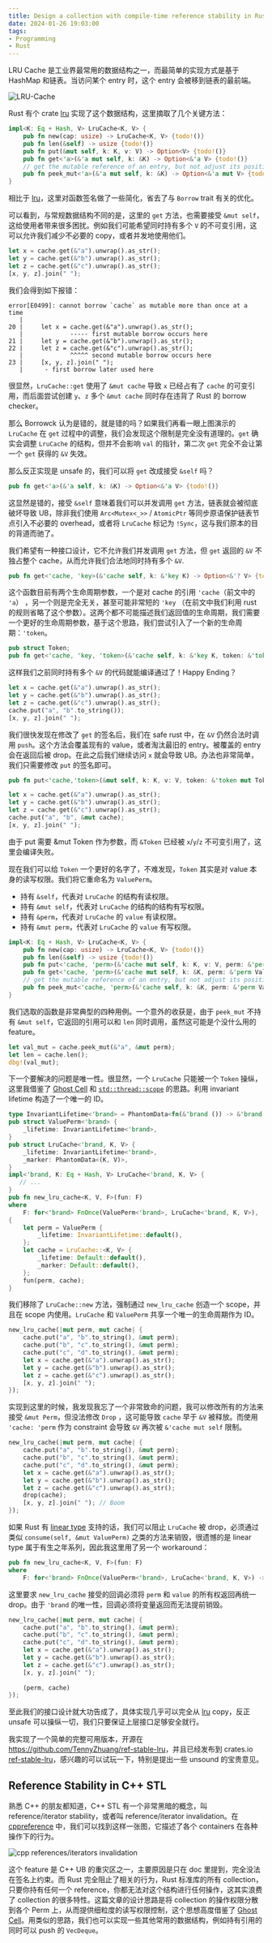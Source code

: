 ```yaml
---
title: Design a collection with compile-time reference stability in Rust
date: 2024-01-26 19:03:00
tags:
- Programming
- Rust
---
```


LRU Cache 是工业界最常用的数据结构之一，而最简单的实现方式是基于 HashMap 和链表。当访问某个 entry 时，这个 entry 会被移到链表的最前端。

![LRU-Cache](https://s2.loli.net/2024/01/26/hQNLxjarMkGIi4g.png)

Rust 有个 crate [lru][lru-rs] 实现了这个数据结构，这里摘取了几个关键方法：

```rust
impl<K: Eq + Hash, V> LruCache<K, V> {
    pub fn new(cap: usize) -> LruCache<K, V> {todo!()}
    pub fn len(&self) -> usize {todo!()}
    pub fn put(&mut self, k: K, v: V) -> Option<V> {todo!()}
    pub fn get<'a>(&'a mut self, k: &K) -> Option<&'a V> {todo!()}
    // get the mutable reference of an entry, but not adjust its position.
    pub fn peek_mut<'a>(&'a mut self, k: &K) -> Option<&'a mut V> {todo!()}
}
```

相比于 [lru][lru-rs]，这里对函数签名做了一些简化，省去了与 `Borrow` trait 有关的优化。

可以看到，与常规数据结构不同的是，这里的 `get` 方法，也需要接受 `&mut self`，这给使用者带来很多困扰。例如我们可能希望同时持有多个 `V` 的不可变引用，这可以允许我们减少不必要的 copy，或者并发地使用他们。

<!-- more -->

```rust
let x = cache.get(&"a").unwrap().as_str();
let y = cache.get(&"b").unwrap().as_str();
let z = cache.get(&"c").unwrap().as_str();
[x, y, z].join(" ");
```

我们会得到如下报错：

```
error[E0499]: cannot borrow `cache` as mutable more than once at a time
   |
20 |     let x = cache.get(&"a").unwrap().as_str();
   |             ----- first mutable borrow occurs here
21 |     let y = cache.get(&"b").unwrap().as_str();
22 |     let z = cache.get(&"c").unwrap().as_str();
   |             ^^^^^ second mutable borrow occurs here
23 |     [x, y, z].join(" ");
   |      - first borrow later used here
```

很显然，`LruCache::get` 使用了 `&mut cache` 导致 `x` 已经占有了 `cache` 的可变引用，而后面尝试创建 `y`、`z` 多个 `&mut cache` 同时存在违背了 Rust 的 borrow checker。

那么 Borrowck 认为是错的，就是错的吗？如果我们再看一眼上图演示的 `LruCache` 在 `get` 过程中的调整，我们会发现这个限制是完全没有道理的。`get` 确实会调整 `LruCache` 的结构，但并不会影响 `val` 的指针，第二次 `get` 完全不会让第一个 `get` 获得的 `&V` 失效。

那么反正实现是 unsafe 的，我们可以将 `get` 改成接受 `&self` 吗？

```rust
pub fn get<'a>(&'a self, k: &K) -> Option<&'a V> {todo!()}
```

这显然是错的，接受 `&self` 意味着我们可以并发调用 `get` 方法，链表就会被彻底破坏导致 UB，除非我们使用 `Arc<Mutex<_>>` / `AtomicPtr` 等同步原语保护链表节点引入不必要的 overhead，或者将 `LruCache` 标记为 `!Sync`，这与我们原本的目的背道而驰了。

我们希望有一种接口设计，它不允许我们并发调用 `get` 方法，但 `get` 返回的 `&V` 不独占整个 cache，从而允许我们合法地同时持有多个 `&V`.

```rust
pub fn get<'cache, 'key>(&'cache self, k: &'key K) -> Option<&'? V> {todo!()}
```

这个函数目前有两个生命周期参数，一个是对 cache 的引用 `'cache`（前文中的 `'a`） ，另一个则是完全无关，甚至可能非常短的 `'key` （在前文中我们利用 rust 的规则省略了这个参数）。这两个都不可能描述我们返回值的生命周期，我们需要一个更好的生命周期参数，基于这个思路，我们尝试引入了一个新的生命周期：`'token`。

```rust
pub struct Token;
pub fn get<'cache, 'key, 'token>(&'cache self, k: &'key K, token: &'token Token) -> &'token V { todo!() }
```

这样我们之前同时持有多个 `&V` 的代码就能编译通过了！Happy Ending？

```rust
let x = cache.get(&"a").unwrap().as_str();
let y = cache.get(&"b").unwrap().as_str();
let z = cache.get(&"c").unwrap().as_str();
cache.put("a", "b".to_string());
[x, y, z].join(" ");
```

我们很快发现在修改了 `get` 的签名后，我们在 safe rust 中，在 `&V` 仍然合法时调用 `push`。这个方法会覆盖现有的 value，或者淘汰最旧的 entry。被覆盖的 entry 会在返回后被 drop。在此之后我们继续访问 `x` 就会导致 UB。办法也非常简单，我们只需要修改 `put` 的签名即可。

```rust
pub fn put<'cache,'token>(&mut self, k: K, v: V, token: &'token mut Token) -> Option<V> {todo!()}
```

```rust
let x = cache.get(&"a").unwrap().as_str();
let y = cache.get(&"b").unwrap().as_str();
let z = cache.get(&"c").unwrap().as_str();
cache.put("a", "b", &mut cache);
[x, y, z].join(" ");
```

由于 put 需要 &mut Token 作为参数，而 `&Token` 已经被 `x`/`y`/`z` 不可变引用了，这里会编译失败。

现在我们可以给 `Token` 一个更好的名字了，不难发现，`Token` 其实是对 value 本身的读写权限。我们将它重命名为 `ValuePerm`。

* 持有 `&self`，代表对 `LruCache` 的结构有读权限。
* 持有 `&mut self`，代表对 `LruCache` 的结构的结构有写权限。
* 持有 `&perm`，代表对 `LruCache` 的 `value` 有读权限。
* 持有 `&mut perm`，代表对 `LruCache` 的 `value` 有写权限。

```rust
impl<K: Eq + Hash, V> LruCache<K, V> {
    pub fn new(cap: usize) -> LruCache<K, V> {todo!()}
    pub fn len(&self) -> usize {todo!()}
    pub fn put<'cache, 'perm>(&'cache mut self, k: K, v: V, perm: &'perm mut ValuePerm) -> Option<V> {todo!()}
    pub fn get<'cache, 'perm>(&'cache mut self, k: &K, perm: &'perm ValuePerm) -> Option<&'perm V> {todo!()}
    // get the mutable reference of an entry, but not adjust its position.
    pub fn peek_mut<'cache, 'perm>(&'cache self, k: &K, perm: &'perm ValuePerm) -> Option<&'perm mut V> {todo!()}
}
```

我们选取的函数是非常典型的四种用例。一个意外的收获是，由于 `peek_mut` 不持有 `&mut self`，它返回的引用可以和 `len` 同时调用，虽然这可能是个没什么用的 feature。

```rust
let val_mut = cache.peek_mut(&"a", &mut perm);
let len = cache.len();
dbg!(val_mut);
```

下一个要解决的问题是唯一性。很显然，一个 `LruCache` 只能被一个 `Token` 操纵，这里我借鉴了 [Ghost Cell][ghost_cell] 和 [`std::thread::scope`][thread_scope] 的思路。利用 invariant lifetime 构造了一个唯一的 ID。

```rust
type InvariantLifetime<'brand> = PhantomData<fn(&'brand ()) -> &'brand ()>;
pub struct ValuePerm<'brand> {
    _lifetime: InvariantLifetime<'brand>,
}
pub struct LruCache<'brand, K, V> {
    _lifetime: InvariantLifetime<'brand>,
    _marker: PhantomData<(K, V)>,
}
impl<'brand, K: Eq + Hash, V> LruCache<'brand, K, V> {
   // ...
}
pub fn new_lru_cache<K, V, F>(fun: F)
where
    F: for<'brand> FnOnce(ValuePerm<'brand>, LruCache<'brand, K, V>),
{
    let perm = ValuePerm {
        _lifetime: InvariantLifetime::default(),
    };
    let cache = LruCache::<K, V> {
        _lifetime: Default::default(),
        _marker: Default::default(),
    };
    fun(perm, cache);
}
```

我们移除了 `LruCache::new` 方法，强制通过 `new_lru_cache` 创造一个 scope，并且在 scope 内使用。`LruCache` 和 `ValuePerm` 共享一个唯一的生命周期作为 ID。

```rust
new_lru_cache(|mut perm, mut cache| {
    cache.put("a", "b".to_string(), &mut perm);
    cache.put("b", "c".to_string(), &mut perm);
    cache.put("c", "d".to_string(), &mut perm);
    let x = cache.get(&"a").unwrap().as_str();
    let y = cache.get(&"b").unwrap().as_str();
    let z = cache.get(&"c").unwrap().as_str();
    [x, y, z].join(" ");
});
```

实现到这里的时候，我发现我忘了一个非常致命的问题，我可以修改所有的方法来接受 `&mut Perm`，但没法修改 `Drop` ，这可能导致 `cache` 早于 `&V` 被释放。而使用 `'cache: 'perm` 作为 constraint 会导致 `&V` 再次被 `&'cache mut self` 限制。

```rust
new_lru_cache(|mut perm, mut cache| {
    cache.put("a", "b".to_string(), &mut perm);
    cache.put("b", "c".to_string(), &mut perm);
    cache.put("c", "d".to_string(), &mut perm);
    let x = cache.get(&"a").unwrap().as_str();
    let y = cache.get(&"b").unwrap().as_str();
    let z = cache.get(&"c").unwrap().as_str();
    drop(cache);
    [x, y, z].join(" "); // Boom
});
```

如果 Rust 有 [linear type][linear_type] 支持的话，我们可以阻止 `LruCache` 被 drop，必须通过类似 `consume(self, &mut ValuePerm)` 之类的方法来销毁，很遗憾的是 linear type 属于有生之年系列，因此我这里用了另一个 workaround：

```rust
pub fn new_lru_cache<K, V, F>(fun: F)
where
    F: for<'brand> FnOnce(ValuePerm<'brand>, LruCache<'brand, K, V>) -> (ValuePerm<'brand, LruCache<'brand, K, V>>),
```

这里要求 `new_lru_cache` 接受的回调必须将 `perm` 和 `value` 的所有权返回再统一 drop。由于 `'brand` 的唯一性，回调必须将变量返回而无法提前销毁。

```rust
new_lru_cache(|mut perm, mut cache| {
    cache.put("a", "b".to_string(), &mut perm);
    cache.put("b", "c".to_string(), &mut perm);
    cache.put("c", "d".to_string(), &mut perm);
    let x = cache.get(&"a").unwrap().as_str();
    let y = cache.get(&"b").unwrap().as_str();
    let z = cache.get(&"c").unwrap().as_str();
    [x, y, z].join(" ");
    
    (perm, cache)
});
```

至此我们的接口设计就大功告成了，具体实现几乎可以完全从 [lru][lru-rs] copy，反正 unsafe 可以操纵一切，我们只要保证上层接口足够安全就行。

我实现了一个简单的完整可用版本，开源在 <https://github.com/TennyZhuang/ref-stable-lru>，并且已经发布到 crates.io [ref-stable-lru](https://crates.io/crates/ref-stable-lru)，感兴趣的可以试玩一下，特别是提出一些 unsound 的宝贵意见。

## Reference Stability in C++ STL

熟悉 C++ 的朋友都知道，C++ STL 有一个非常黑暗的概念，叫 reference/iterator stability，或者叫 reference/iterator invalidation。在 [cppreference][cppreference_container_stability] 中，我们可以找到这样一张图，它描述了各个 containers 在各种操作下的行为。

![cpp references/iterators invalidation](https://s2.loli.net/2024/01/26/N8jMQfDwR3KsUqH.png)

这个 feature 是 C++ UB 的重灾区之一，主要原因是只在 doc 里提到，完全没法在签名上约束。而 Rust 完全阻止了相关的行为，Rust 标准库的所有 collection，只要你持有任何一个 reference，你都无法对这个结构进行任何操作，这其实浪费了 collection 的很多特性。这篇文章的设计思路是将 collection 的操作权限分散到各个 Perm 上，从而提供细粒度的读写权限控制，这个思想高度借鉴了 [Ghost Cell][ghost_cell]。用类似的思路，我们也可以实现一些其他常用的数据结构，例如持有引用的同时可以 push 的 `VecDeque`。

[cppreference_container_stability]: https://en.cppreference.com/w/cpp/container#Iterator_invalidation
[lru-rs]:https://crates.io/crates/lru
[linear_type]:https://blog.yoshuawuyts.com/linearity-and-control/
[ghost_cell]:https://crates.io/crates/ghost-cell
[thread_scope]:https://doc.rust-lang.org/std/thread/fn.scope.html
